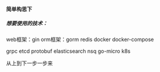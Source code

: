 #### 简单构思下

##### 想要使用的技术：
web框架：gin
orm框架：gorm
redis
docker
docker-compose


grpc
etcd
protobuf
elasticsearch
nsq
go-micro
k8s

从上到下一步一步来